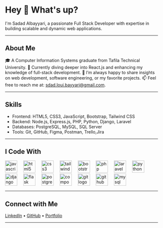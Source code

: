 <h1 align="left">Hey 👋 What's up?</h1>

<p align="left">I'm Sadad Albayyari, a passionate Full Stack Developer with expertise in building scalable and dynamic web applications.</p>

---

<h2 align="left">About Me</h2>

<p align="left">🎓 A Computer Information Systems graduate from Tafila Technical University.  
🌱 Currently diving deeper into React.js and enhancing my knowledge of full-stack development.  
💬 I’m always happy to share insights on web development, software engineering, or my favorite projects.  
📫 Feel free to reach me at: <a href="mailto:sdad.loui.bayyari@gmail.com">sdad.loui.bayyari@gmail.com</a>.</p>

---

<h2 align="left">Skills</h2>

<ul align="left">
  <li>Frontend: HTML5, CSS3, JavaScript, Bootstrap, Tailwind CSS</li>
  <li>Backend: Node.js, Express.js, PHP, Python, Django, Laravel</li>
  <li>Databases: PostgreSQL, MySQL, SQL Server</li>
  <li>Tools: Git, GitHub, Figma, Postman, Trello,Jira</li>
</ul>

---

<h2 align="left">I Code With</h2>

<div align="left">
  <img src="https://cdn.jsdelivr.net/gh/devicons/devicon/icons/javascript/javascript-original.svg" height="40" alt="javascript logo"  />
  <img width="12" />
  <img src="https://cdn.jsdelivr.net/gh/devicons/devicon/icons/html5/html5-original.svg" height="40" alt="html5 logo"  />
  <img width="12" />
  <img src="https://cdn.jsdelivr.net/gh/devicons/devicon/icons/css3/css3-original.svg" height="40" alt="css3 logo"  />
  <img width="12" />
  <img src="https://cdn.jsdelivr.net/gh/devicons/devicon/icons/tailwindcss/tailwindcss-original-wordmark.svg" height="40" alt="tailwindcss logo"  />
  <img width="12" />
  <img src="https://cdn.jsdelivr.net/gh/devicons/devicon/icons/bootstrap/bootstrap-original.svg" height="40" alt="bootstrap logo"  />
  <img width="12" />
  <img src="https://cdn.jsdelivr.net/gh/devicons/devicon/icons/php/php-original.svg" height="40" alt="php logo"  />
  <img width="12" />
  <img src="https://cdn.jsdelivr.net/gh/devicons/devicon/icons/laravel/laravel-original.svg" height="40" alt="laravel logo"  />
  <img width="12" />
  <img src="https://cdn.jsdelivr.net/gh/devicons/devicon/icons/python/python-original.svg" height="40" alt="python logo"  />
  <img width="12" />
  <img src="https://cdn.jsdelivr.net/gh/devicons/devicon/icons/django/django-plain.svg" height="40" alt="django logo"  />
  <img width="12" />
  <img src="https://cdn.jsdelivr.net/gh/devicons/devicon/icons/flask/flask-original.svg" height="40" alt="flask logo"  />
  <img width="12" />
  <img src="https://cdn.jsdelivr.net/gh/devicons/devicon/icons/postgresql/postgresql-original.svg" height="40" alt="postgresql logo"  />
  <img width="12" />
  <img src="https://cdn.jsdelivr.net/gh/devicons/devicon/icons/composer/composer-original.svg" height="40" alt="composer logo"  />
  <img width="12" />
  <img src="https://cdn.jsdelivr.net/gh/devicons/devicon/icons/git/git-original.svg" height="40" alt="git logo"  />
  <img width="12" />
  <img src="https://cdn.jsdelivr.net/gh/devicons/devicon/icons/github/github-original.svg" height="40" alt="github logo"  />
  <img width="12" />
  <img src="https://cdn.jsdelivr.net/gh/devicons/devicon/icons/mysql/mysql-original.svg" height="40" alt="mysql logo"  />
</div>

---

<h2 align="left">Connect with Me</h2>

<p align="left">
  <a href="https://linkedin.com/in/sdad0o" target="_blank">LinkedIn</a> • 
  <a href="https://github.com/sdad0o" target="_blank">GitHub</a> •
  <a href="https://sdad0o.github.io/portfolio/" target="_blank">Portfolio</a>
</p>

---
